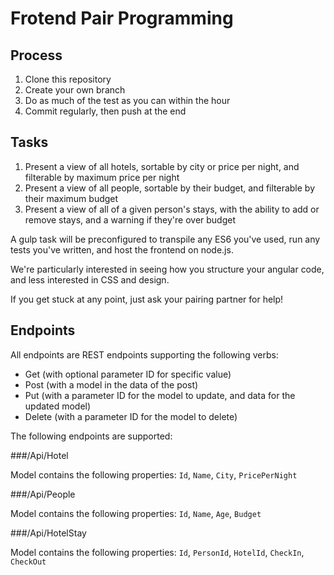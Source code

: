 # Frotend Pair Programming

## Process

1. Clone this repository
2. Create your own branch
3. Do as much of the test as you can within the hour
4. Commit regularly, then push at the end

## Tasks

1. Present a view of all hotels, sortable by city or price per night, and filterable by maximum price per night
2. Present a view of all people, sortable by their budget, and filterable by their maximum budget
3. Present a view of all of a given person's stays, with the ability to add or remove stays, and a warning if they're over budget

A gulp task will be preconfigured to transpile any ES6 you've used, run any tests you've written, and host the frontend on node.js.

We're particularly interested in seeing how you structure your angular code, and less interested in CSS and design. 

If you get stuck at any point, just ask your pairing partner for help!

## Endpoints

All endpoints are REST endpoints supporting the following verbs:

* Get (with optional parameter ID for specific value)
* Post (with a model in the data of the post)
* Put (with a parameter ID for the model to update, and data for the updated model)
* Delete (with a parameter ID for the model to delete)

The following endpoints are supported:

###/Api/Hotel

Model contains the following properties: `Id`, `Name`, `City`, `PricePerNight`

###/Api/People

Model contains the following properties: `Id`, `Name`, `Age`, `Budget`

###/Api/HotelStay

Model contains the following properties: `Id`, `PersonId`, `HotelId`, `CheckIn`, `CheckOut`